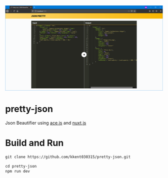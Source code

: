 ![IMAGE](image.png)

# pretty-json

Json Beautifier using [ace.js](https://github.com/ajaxorg/ace) and [nuxt.js](https://github.com/nuxt/nuxt.js)

# Build and Run

```
git clone https://github.com/kkent030315/pretty-json.git
```

```
cd pretty-json
npm run dev
```